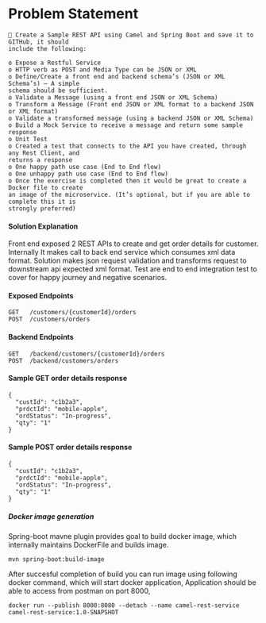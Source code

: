 # Problem Statement

```
 Create a Sample REST API using Camel and Spring Boot and save it to GITHub, it should
include the following:
```
```
o Expose a Restful Service
o HTTP verb as POST and Media Type can be JSON or XML
o Define/Create a front end and backend schema’s (JSON or XML Schema’s) – A simple
schema should be sufficient.
o Validate a Message (using a front end JSON or XML Schema)
o Transform a Message (Front end JSON or XML format to a backend JSON or XML format)
o Validate a transformed message (using a backend JSON or XML Schema)
o Build a Mock Service to receive a message and return some sample response
o Unit Test
o Created a test that connects to the API you have created, through any Rest Client, and
returns a response
o One happy path use case (End to End flow)
o One unhappy path use case (End to End flow)
o Once the exercise is completed then it would be great to create a Docker file to create
an image of the microservice. (It’s optional, but if you are able to complete this it is
strongly preferred)
```
#### Solution Explanation

Front end exposed 2 REST APIs to create and get order details for customer. Internally It makes call to back end service which consumes xml data format. Solution makes json request validation and transforms request to downstream api expected xml format. Test are end to end integration test to cover for happy journey and negative scenarios. 

#### Exposed Endpoints
```
GET   /customers/{customerId}/orders
POST  /customers/orders
```

#### Backend Endpoints
```
GET   /backend/customers/{customerId}/orders
POST  /backend/customers/orders
```

#### Sample GET order details response 
```
{
  "custId": "c1b2a3",
  "prdctId": "mobile-apple",
  "ordStatus": "In-progress",
  "qty": "1"
}
```

#### Sample POST order details response 
```
{
  "custId": "c1b2a3",
  "prdctId": "mobile-apple",
  "ordStatus": "In-progress",
  "qty": "1"
}
```

##### Docker image generation 

Spring-boot mavne plugin provides goal to build docker image, which internally maintains DockerFile and builds image.

```
mvn spring-boot:build-image
```

After succesful completion of build you can run image using following docker command, which will start docker application, Application should be able to access from postman on port 8000,

```
docker run --publish 8000:8080 --detach --name camel-rest-service camel-rest-service:1.0-SNAPSHOT
```




